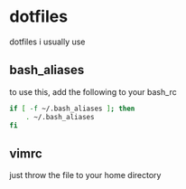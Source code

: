 # dotfiles
dotfiles i usually use

bash_aliases
--
to use this, add the following to your bash_rc
```bash
if [ -f ~/.bash_aliases ]; then
    . ~/.bash_aliases
fi
```

vimrc
--
just throw the file to your home directory
